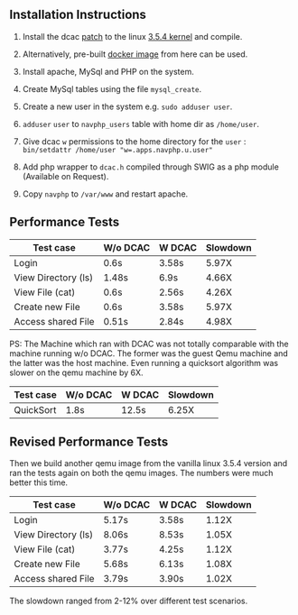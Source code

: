 Installation Instructions
-------------------------

1) Install the dcac [patch](https://github.com/ut-osa/dcac/blob/master/patches/dcac-kernel-3.5.4.patch) to the linux [3.5.4 kernel](https://www.kernel.org/) and compile.

2) Alternatively, pre-built [docker image](https://registry.hub.docker.com/u/prat0318/dcac-base/) from here can be used.

3) Install apache, MySql and PHP on the system.

4) Create MySql tables using the file `mysql_create`.

5) Create a new user in the system e.g. `sudo adduser user`.

6) `adduser` `user` to `navphp_users` table with home dir as `/home/user`.

7) Give dcac `w` permissions to the home directory for the `user` : `bin/setdattr /home/user "w=.apps.navphp.u.user"`

8) Add php wrapper to `dcac.h` compiled through SWIG as a php module (Available on Request).

9) Copy `navphp` to `/var/www` and restart apache.

Performance Tests
-----------------

|Test case | W/o DCAC | W DCAC | Slowdown |
| --- | --- | --- | --- |
|Login | 0.6s | 3.58s | 5.97X |
|View Directory (ls) | 1.48s | 6.9s | 4.66X |
|View File (cat) | 0.6s | 2.56s | 4.26X |
|Create new File | 0.6s | 3.58s | 5.97X |
|Access shared File | 0.51s | 2.84s | 4.98X |

PS: The Machine which ran with DCAC was not totally comparable with the machine running w/o DCAC. The former was the guest Qemu machine and the latter was the host machine. Even running a quicksort algorithm was slower on the qemu machine by 6X.

|Test case | W/o DCAC | W DCAC | Slowdown |
| --- | --- | --- | --- |
|QuickSort | 1.8s | 12.5s | 6.25X |

Revised Performance Tests
-----------------

Then we build another qemu image from the vanilla linux 3.5.4 version and ran the tests again on both the qemu images. The numbers were much better this time.

|Test case | W/o DCAC | W DCAC | Slowdown |
| --- | --- | --- | --- |
|Login | 5.17s | 3.58s | 1.12X |
|View Directory (ls) | 8.06s | 8.53s | 1.05X |
|View File (cat) | 3.77s | 4.25s | 1.12X |
|Create new File | 5.68s | 6.13s | 1.08X |
|Access shared File | 3.79s | 3.90s | 1.02X |

The slowdown ranged from 2-12% over different test scenarios.
